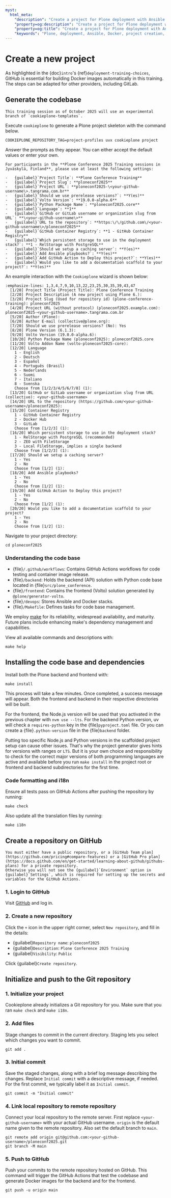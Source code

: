 ```yaml
---
myst:
  html_meta:
    "description": "Create a project for Plone deployment with Ansible and Docker"
    "property=og:description": "Create a project for Plone deployment with Ansible and Docker"
    "property=og:title": "Create a project for Plone deployment with Ansible and Docker"
    "keywords": "Plone, deployment, Ansible, Docker, project creation, GitHub"
---
```


# Create a new project

As highlighted in the {doc}`intro`'s {ref}`deployment-training-choices`, GitHub is essential for building Docker images automatically in this training.
The steps can be adapted for other providers, including GitLab.

## Generate the codebase

```{note}
This training session as of October 2025 will use an experimental branch of `cookieplone-templates`.
```

Execute `cookieplone` to generate a Plone project skeleton with the command below.

```shell
COOKIEPLONE_REPOSITORY_TAG=project-profiles uvx cookieplone project
```

Answer the prompts as they appear. You can either accept the default values or enter your own.

```{warning}
For participants in the **Plone Conference 2025 Training sessions in Jyväskylä, Finland**, please use at least the following settings:

-   {guilabel}`Project Title`: **Plone Conference Training**
-   {guilabel}`Project Slug`: **ploneconf2025**
-   {guilabel}`Project URL`: **ploneconf2025-\<your-github-username\>.tangrama.com.br**
-   {guilabel}`Should we use prerelease versions?`: **Y(es)**
-   {guilabel}`Volto Version`: **19.0.0-alpha.6**
-   {guilabel}`Python Package Name`: **ploneconf2025.core**
-   {guilabel}`Language`: **1**
-   {guilabel}`GitHub or GitLab username or organization slug from URL`: **\<your-github-username\>**
-   {guilabel}`URL to the repository`: **https:\/\/github.com\/<your-github-username\>/ploneconf2025**
-   {guilabel}`GitHub Container Registry`: **1 - GitHub Container Registry**
-   {guilabel}`Which persistent storage to use in the deployment stack?`: **1 - RelStorage with PostgreSQL**
-   {guilabel}`Should we setup a caching server`: **Y(es)**
-   {guilabel}`Add Ansible playbooks?`: **Y(es)**
-   {guilabel}`Add GitHub Action to Deploy this project?`: **Y(es)**
-   {guilabel}`Would you like to add a documentation scaffold to your project?`: **Y(es)**
```

An example interaction with the `Cookieplone` wizard is shown below:

```{code-block} console
:emphasize-lines: 1,3,4,7,9,10,13,22,23,25,30,35,39,43,47
  [1/20] Project Title (Project Title): Plone Conference Training
  [2/20] Project Description (A new project using Plone 6.):
  [3/20] Project Slug (Used for repository id) (plone-conference-training): ploneconf2025
  [4/20] Project URL (without protocol) (ploneconf2025.example.com): ploneconf2025-<your-github-username>.tangrama.com.br
  [5/20] Author (Plone):
  [6/20] Author E-mail (collective@plone.org):
  [7/20] Should we use prerelease versions? (No): Yes
  [8/20] Plone Version (6.1.3):
  [9/20] Volto Version (19.0.0-alpha.6):
  [10/20] Python Package Name (ploneconf2025): ploneconf2025.core
  [11/20] Volto Addon Name (volto-ploneconf2025-core):
  [12/20] Language
    1 - English
    2 - Deutsch
    3 - Español
    4 - Português (Brasil)
    5 - Nederlands
    6 - Suomi
    7 - Italiano
    8 - Svenska
    Choose from [1/2/3/4/5/6/7/8] (1):
  [13/20] GitHub or GitLab username or organization slug from URL (collective): <your-github-username>
  [14/20] URL to the repository (https://github.com/<your-github-username>/ploneconf2025):
  [15/20] Container Registry
    1 - GitHub Container Registry
    2 - Docker Hub
    3 - GitLab
    Choose from [1/2/3] (1):
  [16/20] Which persistent storage to use in the deployment stack?
    1 - RelStorage with PostgreSQL (recommended)
    2 - ZEO with FileStorage
    3 - Local FileStorage, implies a single backend
    Choose from [1/2/3] (1):
  [17/20] Should we setup a caching server?
    1 - Yes
    2 - No
    Choose from [1/2] (1):
  [18/20] Add Ansible playbooks?
    1 - Yes
    2 - No
    Choose from [1/2] (1):
  [19/20] Add GitHub Action to Deploy this project?
    1 - Yes
    2 - No
    Choose from [1/2] (1):
  [20/20] Would you like to add a documentation scaffold to your project?
    1 - Yes
    2 - No
    Choose from [1/2] (1):
```

Navigate to your project directory:

```shell
cd ploneconf2025
```

### Understanding the code base

- {file}`/.github/workflows`: Contains GitHub Actions workflows for code testing and container image release.
- {file}`/backend`: Holds the backend (API) solution with Python code base located in {file}`src/plone_conference`.
- {file}`/frontend`: Contains the frontend (Volto) solution generated by `@plone/generator-volto`.
- {file}`/devops`: Stores Ansible and Docker stacks.
- {file}`/Makefile`: Defines tasks for code base management.

We employ [make](https://www.gnu.org/software/make/) for its reliability, widespread availability, and maturity. Future plans include enhancing make's dependency management and capabilities.

View all available commands and descriptions with:

```shell
make help
```

## Installing the code base and dependencies

Install both the Plone backend and frontend with:

```shell
make install
```

This process will take a few minutes. Once completed, a success message will appear. Both the frontend and backend in their respective directories will be built. 

For the frontend, the Node.js version will be used that you activated in the previous chapter with `nvm use --lts`. For the backend Python version, uv will check a `requires-python` key in the {file}`pyproject.toml` file. Or you can create a {file}`.python-version` file in the {file}`backend` folder.

Putting too specific Node.js and Python versions in the scaffolded project setup can cause other issues.
That's why the project generator gives hints for versions with ranges or `LTS`. But it is your own choice and responsibility to check for the correct major versions of both programming languages are active and available before you run `make install` in the project root or frontend and backend subdirectories for the first time. 

### Code formatting and i18n

Ensure all tests pass on GitHub Actions after pushing the repository by running:

```shell
make check
```

Also update all the translation files by running:

```shell
make i18n
```

## Create a repository on GitHub

```{warning}
You must either have a public repository, or a [GitHub Team plan](https://github.com/pricing#compare-features) or a [GitHub Pro plan](https://docs.github.com/en/get-started/learning-about-github/githubs-plans) for a private repository.
Otherwise you will not see the {guilabel}`Environment` option in {guilabel}`Settings`, which is required for setting up the secrets and variables for the GitHub Actions.`
```

### 1. Login to GitHub

Visit [GitHub](https://github.com) and log in.

### 2. Create a new repository

Click the `+` icon in the upper right corner, select `New repository`, and fill in the details:

-   {guilabel}`Repository name`: `ploneconf2025`
-   {guilabel}`Description`: `Plone Conference 2025 Training`
-   {guilabel}`Visibility`: `Public`

Click {guilabel}`Create repository`.

## Initialize and push to the Git repository

### 1. Initialize your project

Cookieplone already initializes a Git repository for you.
Make sure that you ran `make check` and `make i18n`.

### 2. Add files

Stage changes to commit in the current directory.
Staging lets you select which changes you want to commit.

```shell
git add .
```

### 3. Initial commit

Save the staged changes, along with a brief log message describing the changes.
Replace `Initial commit` with a descriptive message, if needed.
For the first commit, we typically label it as `Initial commit`.

```shell
git commit -m "Initial commit"
```

### 4. Link local repository to remote repository

Connect your local repository to the remote server. First replace `<your-github-username>` with your actual GitHub username.
`origin` is the default name given to the remote repository.
Also set the default branch to `main`.

```shell
git remote add origin git@github.com:<your-github-username>/ploneconf2025.git
git branch -M main
```

### 5. Push to GitHub

Push your commits to the remote repository hosted on GitHub.
This command will trigger the GitHub Actions that test the codebase and generate Docker images for the backend and for the frontend.

```shell
git push -u origin main
```
